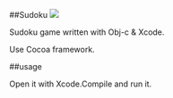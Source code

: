 ##Sudoku
![](https://lh4.googleusercontent.com/-kT__pf0zNZ0/Uj5pOMxN16I/AAAAAAAAAHU/_cugsBL7vBA/s576/Screen%2520Shot%25202013-09-22%2520at%252011.48.50%2520AM.jpg)

Sudoku game written with Obj-c & Xcode.

Use Cocoa framework.

##usage

Open it with Xcode.Compile and run it.
